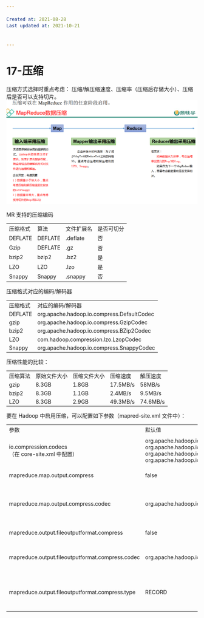 ```yaml
---

Created at: 2021-08-28
Last updated at: 2021-10-21


---
```


# 17-压缩


压缩方式选择时重点考虑： 压缩/解压缩速度、压缩率（压缩后存储大小）、压缩后是否可以支持切片。
![unknown_filename.png](./_resources/17-压缩.resources/unknown_filename.png)

MR 支持的压缩编码

|     |     |     |     |
| --- | --- | --- | --- |
| 压缩格式 | 算法  | 文件扩展名 | 是否可切分 |
| DEFLATE | DEFLATE | .deflate | 否   |
| Gzip | DEFLATE | .gz | 否   |
| bzip2 | bzip2 | .bz2 | 是   |
| LZO | LZO | .lzo | 是   |
| Snappy | Snappy | .snappy | 否   |

压缩格式对应的编码/解码器

|     |     |
| --- | --- |
| 压缩格式 | 对应的编码/解码器 |
| DEFLATE | org.apache.hadoop.io.compress.DefaultCodec |
| gzip | org.apache.hadoop.io.compress.GzipCodec |
| bzip2 | org.apache.hadoop.io.compress.BZip2Codec |
| LZO | com.hadoop.compression.lzo.LzopCodec |
| Snappy | org.apache.hadoop.io.compress.SnappyCodec |

压缩性能的比较：

|     |     |     |     |     |
| --- | --- | --- | --- | --- |
| 压缩算法 | 原始文件大小 | 压缩文件大小 | 压缩速度 | 解压速度 |
| gzip | 8.3GB | 1.8GB | 17.5MB/s | 58MB/s |
| bzip2 | 8.3GB | 1.1GB | 2.4MB/s | 9.5MB/s |
| LZO | 8.3GB | 2.9GB | 49.3MB/s | 74.6MB/s |

要在 Hadoop 中启用压缩，可以配置如下参数（mapred-site.xml 文件中）：

|     |     |     |     |
| --- | --- | --- | --- |
| 参数  | 默认值 | 阶段  | 含义  |
| io.compression.codecs<br>（在 core-site.xml 中配置） | org.apache.hadoop.io.compress.DefaultCodec, org.apache.hadoop.io.compress.GzipCodec, org.apache.hadoop.io.compress.BZip2Codec,<br>org.apache.hadoop.io.compress.Lz4Codec | 输入压缩 | Hadoop 使用文件扩展名判断是否支持某种 编解码器 |
| mapreduce.map.output.compress | false | mapper 输出 | 这个参数设为 true 启 用压缩 |
| mapreduce.map.output.compress.codec | org.apache.hadoop.io.compress.DefaultCodec | mapper 输出 | 使用 LZO、LZ4 或 snappy 编解码器在此 阶段压缩数据 |
| mapreduce.output.fileoutputformat.compress | false | reducer 输出 | 这个参数设为 true 启 用压缩 |
| mapreduce.output.fileoutputformat.compress.codec | org.apache.hadoop.io.compress. DefaultCodec | reducer 输出 | 使用标准工具或者编 解码器，如 gzip 和 bzip2 |
| mapreduce.output.fileoutputformat.compress.type | RECORD | reducer 输出 | SequenceFile 输出使用的压缩类型：NONE  和 BLOCK |

